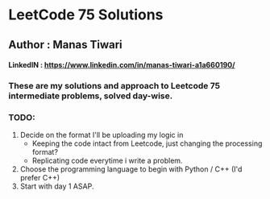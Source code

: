 # LeetCode 75 Solutions
## Author : Manas Tiwari  
#### LinkedIN : https://www.linkedin.com/in/manas-tiwari-a1a660190/

### These are my solutions and approach to Leetcode 75 intermediate problems, solved day-wise.


### TODO: 
1. Decide on the format I'll be uploading my logic in
	- Keeping the code intact from Leetcode, just changing the processing format? 
	- Replicating code everytime i write a problem.
2. Choose the programming language to begin with Python / C++ (I'd prefer C++)
3. Start with day 1 ASAP.